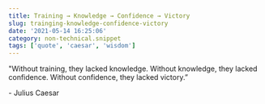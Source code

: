 ```yaml
---
title: Training → Knowledge → Confidence → Victory
slug: trainging-knowledge-confidence-victory
date: '2021-05-14 16:25:06'
category: non-technical.snippet
tags: ['quote', 'caesar', 'wisdom']
---
```


"Without training, they lacked knowledge. Without knowledge, they lacked
confidence. Without confidence, they lacked victory.”

\- Julius Caesar
